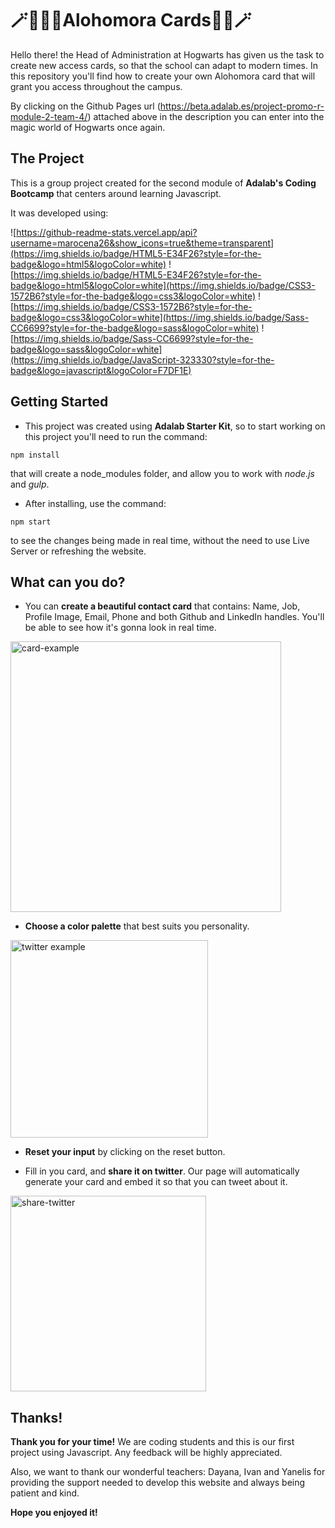# 🪄🧙🏻‍♂️Alohomora Cards🧙🏽🪄

Hello there! the Head of Administration at Hogwarts has given us the task to create new access cards, so that the school can adapt to modern times. In this repository you'll find how to create your own Alohomora card that will grant you access throughout the campus.

By clicking on the Github Pages url (https://beta.adalab.es/project-promo-r-module-2-team-4/) attached above in the description you can enter into the magic world of Hogwarts once again. 

## The Project

This is a group project created for the second module of **Adalab's Coding Bootcamp** that centers around learning Javascript. 

It was developed using: 

![https://github-readme-stats.vercel.app/api?username=marocena26&show_icons=true&theme=transparent](https://img.shields.io/badge/HTML5-E34F26?style=for-the-badge&logo=html5&logoColor=white)
![https://img.shields.io/badge/HTML5-E34F26?style=for-the-badge&logo=html5&logoColor=white](https://img.shields.io/badge/CSS3-1572B6?style=for-the-badge&logo=css3&logoColor=white)
![https://img.shields.io/badge/CSS3-1572B6?style=for-the-badge&logo=css3&logoColor=white](https://img.shields.io/badge/Sass-CC6699?style=for-the-badge&logo=sass&logoColor=white)
![https://img.shields.io/badge/Sass-CC6699?style=for-the-badge&logo=sass&logoColor=white](https://img.shields.io/badge/JavaScript-323330?style=for-the-badge&logo=javascript&logoColor=F7DF1E)

## Getting Started

* This project was created using **Adalab Starter Kit**, so to start working on this project you'll need to run the command: 
```
npm install
```
 that will create a node_modules folder, and allow you to work with _node.js_ and _gulp_. 

* After installing, use the command:
```
npm start
``` 
to see the changes being made in real time, without the need to use Live Server or refreshing the website. 

## What can you do?

* You can **create a beautiful contact card** that contains: Name, Job, Profile Image, Email, Phone and both Github and LinkedIn handles. You'll be able to see how it's gonna look in real time. 

<img width="433" alt="card-example" src="https://user-images.githubusercontent.com/111571376/202519478-aff836f7-f1e7-4d46-b7bc-a2fd61045d01.png">


* **Choose a color palette** that best suits you personality.

<img width="316" alt="twitter example" src="https://user-images.githubusercontent.com/111571376/202519567-ff29ae61-85bd-47cb-93d4-00b05784ac38.png">


* **Reset your input** by clicking on the reset button.

* Fill in you card, and **share it on twitter**. Our page will automatically generate your card and embed it so that you can tweet about it. 

<img width="313" alt="share-twitter" src="https://user-images.githubusercontent.com/111571376/202519683-c433808b-310e-42f1-a974-3d16f0b9877b.png">


## Thanks!

**Thank you for your time!** We are coding students and this is our first project using Javascript. Any feedback will be highly appreciated. 

Also, we want to thank our wonderful teachers: Dayana, Ivan and Yanelis for providing the support needed to develop this website and always being patient and kind. 

**Hope you enjoyed it!** 













